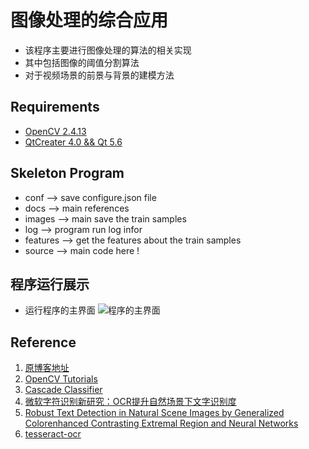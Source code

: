 # 图像处理的综合应用
- 该程序主要进行图像处理的算法的相关实现
- 其中包括图像的阈值分割算法
- 对于视频场景的前景与背景的建模方法

## Requirements
- [OpenCV 2.4.13](http://opencv.org/downloads.html)
- [QtCreater 4.0 && Qt 5.6](https://www.qt.io/download/)

## Skeleton Program
- conf --> save configure.json file
- docs --> main references
- images --> main save the train samples
- log --> program run log infor
- features --> get the features about the  train samples
- source --> main code here !

## 程序运行展示
- 运行程序的主界面
![程序的主界面](https://github.com/liuguiyangnwpu/HandGesture/blob/master/snapshot/main.png)

## Reference
1. [原博客地址](http://blog.csdn.net/berguiliu/article/details/9307495)
2. [OpenCV Tutorials](http://docs.opencv.org/2.4/doc/tutorials/tutorials.html)
3. [Cascade Classifier](http://docs.opencv.org/2.4/doc/tutorials/objdetect/cascade_classifier/cascade_classifier.html#cascade-classifier)
4. [微软字符识别新研究：OCR提升自然场景下文字识别度](http://www.cnetnews.com.cn/2015/0401/3049311.shtml)
5. [Robust Text Detection in Natural Scene Images by Generalized Colorenhanced Contrasting Extremal Region and Neural Networks](http://www.cvrobot.net/wp-content/uploads/2015/08/Robust-Text-Detection-in-Natural-Scene-Images-by-Generalized-Color.pdf)
6. [tesseract-ocr](https://github.com/tesseract-ocr)
